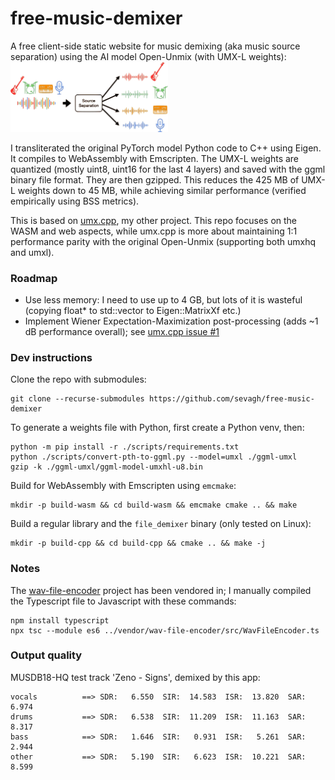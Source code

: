 # free-music-demixer

A free client-side static website for music demixing (aka music source separation) using the AI model Open-Unmix (with UMX-L weights):
<br>
<img src="docs/assets/images/music-demix.png" width="50%"/>

I transliterated the original PyTorch model Python code to C++ using Eigen. It compiles to WebAssembly with Emscripten. The UMX-L weights are quantized (mostly uint8, uint16 for the last 4 layers) and saved with the ggml binary file format. They are then gzipped. This reduces the 425 MB of UMX-L weights down to 45 MB, while achieving similar performance (verified empirically using BSS metrics).

This is based on [umx.cpp](https://github.com/sevagh/umx.cpp), my other project. This repo focuses on the WASM and web aspects, while umx.cpp is more about maintaining 1:1 performance parity with the original Open-Unmix (supporting both umxhq and umxl). 

### Roadmap

- Use less memory: I need to use up to 4 GB, but lots of it is wasteful (copying float\* to std::vector to Eigen::MatrixXf etc.)
- Implement Wiener Expectation-Maximization post-processing (adds ~1 dB performance overall); see [umx.cpp issue #1](https://github.com/sevagh/umx.cpp/issues/1)

### Dev instructions

Clone the repo with submodules:
```
git clone --recurse-submodules https://github.com/sevagh/free-music-demixer
```

To generate a weights file with Python, first create a Python venv, then:
```
python -m pip install -r ./scripts/requirements.txt
python ./scripts/convert-pth-to-ggml.py --model=umxl ./ggml-umxl
gzip -k ./ggml-umxl/ggml-model-umxhl-u8.bin
```

Build for WebAssembly with Emscripten using `emcmake`:
```
mkdir -p build-wasm && cd build-wasm && emcmake cmake .. && make
```
Build a regular library and the `file_demixer` binary (only tested on Linux):
```
mkdir -p build-cpp && cd build-cpp && cmake .. && make -j
```

### Notes

The [wav-file-encoder](https://github.com/chdh/wav-file-encoder) project has been vendored in; I manually compiled the Typescript file to Javascript with these commands:
```
npm install typescript
npx tsc --module es6 ../vendor/wav-file-encoder/src/WavFileEncoder.ts
```

### Output quality

MUSDB18-HQ test track 'Zeno - Signs', demixed by this app:
```
vocals          ==> SDR:   6.550  SIR:  14.583  ISR:  13.820  SAR:   6.974
drums           ==> SDR:   6.538  SIR:  11.209  ISR:  11.163  SAR:   8.317
bass            ==> SDR:   1.646  SIR:   0.931  ISR:   5.261  SAR:   2.944
other           ==> SDR:   5.190  SIR:   6.623  ISR:  10.221  SAR:   8.599
```
